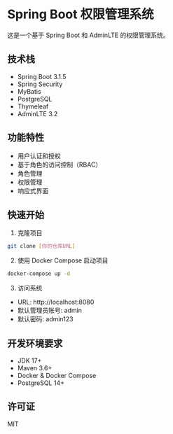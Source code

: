# Spring Boot 权限管理系统

这是一个基于 Spring Boot 和 AdminLTE 的权限管理系统。

## 技术栈

- Spring Boot 3.1.5
- Spring Security
- MyBatis
- PostgreSQL
- Thymeleaf
- AdminLTE 3.2

## 功能特性

- 用户认证和授权
- 基于角色的访问控制（RBAC）
- 角色管理
- 权限管理
- 响应式界面

## 快速开始

1. 克隆项目
```bash
git clone [你的仓库URL]
```

2. 使用 Docker Compose 启动项目
```bash
docker-compose up -d
```

3. 访问系统
- URL: http://localhost:8080
- 默认管理员账号: admin
- 默认密码: admin123

## 开发环境要求

- JDK 17+
- Maven 3.6+
- Docker & Docker Compose
- PostgreSQL 14+

## 许可证

MIT 
